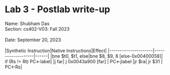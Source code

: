 # Lab 3 - Postlab write-up
Name: Shubham Das
<br>
Section: cs402-V03: Fall 2023	
<br>
Date: September 20, 2023
<br>
<br>
|Synthetic Instruction|Native Instructions|Effect|
|---------------------|-------------------|------|
|bne $t0, $t1, else|bne $8, $9, 8 [else-0x00400058]| if (Rs != Rt) PC←label|
|j far| j 0x0043a900 [far]  | PC←jlabel
|jr $ra| jr $31  | PC←Rs|